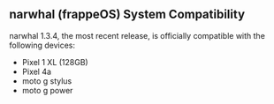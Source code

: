 ## narwhal (frappeOS) System Compatibility
narwhal 1.3.4, the most recent release, is officially compatible with the following devices:
- Pixel 1 XL (128GB)
- Pixel 4a
- moto g stylus
- moto g power
